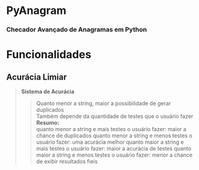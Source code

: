 # PyAnagram
### Checador Avançado de Anagramas em Python

# Funcionalidades
## Acurácia Limiar
>**Sistema de Acurácia** <br>
>> Quanto menor a string, maior a possibilidade de gerar duplicados <br>
>> Também depende da quantidade de testes que o usuário fazer <br>
> **Resumo:**  <br>
>> quanto menor a string e mais testes o usuário fazer: maior a chance de duplicados
>> quanto menor a string e menos testes o usuário fazer: uma acurácia melhor 
>> quanto maior a string e mais testes o usuário fazer: maior a acurácia de testes
>> quanto maior a string e menos testes o usuário fazer: menor a chance de exibir resultados fieis
